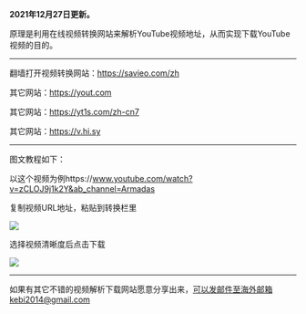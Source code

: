 **2021年12月27日更新。**

原理是利用在线视频转换网站来解析YouTube视频地址，从而实现下载YouTube视频的目的。

***

翻墙打开视频转换网站：https://savieo.com/zh

其它网站：https://yout.com

其它网站：https://yt1s.com/zh-cn7

其它网站：https://v.hi.sy

***

图文教程如下：

以这个视频为例https://www.youtube.com/watch?v=zCLOJ9j1k2Y&ab_channel=Armadas

复制视频URL地址，粘贴到转换栏里

![](https://cdn.jsdelivr.net/gh/Alvin9999/pac2/softimag/savieo1.jpg)

选择视频清晰度后点击下载

![](https://cdn.jsdelivr.net/gh/Alvin9999/pac2/softimag/savieo2.jpg)

***

如果有其它不错的视频解析下载网站愿意分享出来，可以发邮件至海外邮箱kebi2014@gmail.com
